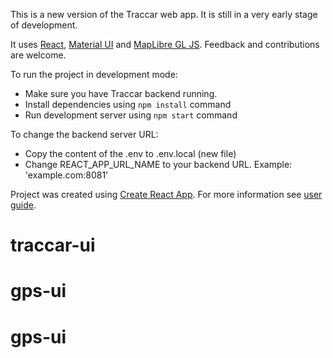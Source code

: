 This is a new version of the Traccar web app. It is still in a very early stage of development.

It uses [React](https://reactjs.org/), [Material UI](https://material-ui.com/) and [MapLibre GL JS](https://maplibre.org/). Feedback and contributions are welcome.

To run the project in development mode:

- Make sure you have Traccar backend running.
- Install dependencies using `npm install` command
- Run development server using `npm start` command

To change the backend server URL:

- Copy the content of the .env to .env.local (new file)
- Change REACT_APP_URL_NAME to your backend URL. Example: 'example.com:8081'

Project was created using [Create React App](https://github.com/facebook/create-react-app). For more information see [user guide](https://github.com/facebook/create-react-app/blob/master/packages/react-scripts/template/README.md).
# traccar-ui
# gps-ui
# gps-ui
